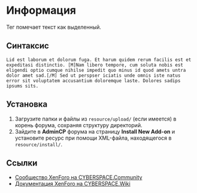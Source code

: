 # Информация

Тег помечает текст как выделенный.

## Синтаксис

```
Lid est laborum et dolorum fuga. Et harum quidem rerum facilis est et expeditasi distinctio. [M]Nam libero tempore, cum soluta nobis est eligendi optio cumque nihilse impedit quo minus id quod amets untra dolor amet sad.[/M] Sed ut perspser iciatis unde omnis iste natus error sit voluptatem accusantium doloremque laste. Dolores sadips ipsums sits.
```

## Установка

1. Загрузите папки и файлы из `resource/upload/` (если имеется) в корень форума, сохраняя структуру директорий.
2. Зайдите в **AdminCP** форума на страницу **Install New Add-on** и установите ресурс при помощи XML-файла, находящегося в `resource/install/`.

## Ссылки

- [Сообщество XenForo на CYBERSPACE.Community](//cyberspace.community/forums/30/)
- [Документация XenForo на CYBERSPACE.Wiki](//xenforo.cyberspace.wiki/)
